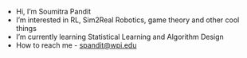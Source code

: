 - Hi, I’m Soumitra Pandit
- I’m interested in RL, Sim2Real Robotics, game theory and other cool things
- I’m currently learning Statistical Learning and Algorithm Design
- How to reach me - spandit@wpi.edu

<!---
ACZD254/ACZD254 is a ✨ special ✨ repository because its `README.md` (this file) appears on your GitHub profile.
You can click the Preview link to take a look at your changes.
--->

